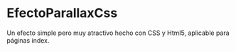 # EfectoParallaxCss
Un efecto simple pero muy atractivo hecho con CSS y Html5, aplicable para  páginas index.
